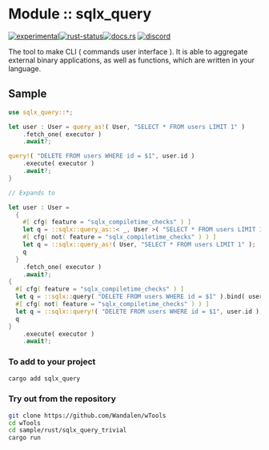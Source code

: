 <!-- {{# generate.module_header{} #}} -->

# Module :: sqlx_query
<!--{ generate.module_header.start() }-->
 [![experimental](https://raster.shields.io/static/v1?label=&message=experimental&color=orange)](https://github.com/emersion/stability-badges#experimental)[![rust-status](https://github.com/Wandalen/wTools/actions/workflows/module_sqlx_query_push.yml/badge.svg)](https://github.com/Wandalen/wTools/actions/workflows/module_sqlx_query_push.yml)[![docs.rs](https://img.shields.io/docsrs/sqlx_query?color=e3e8f0&logo=docs.rs)](https://docs.rs/sqlx_query) [![discord](https://img.shields.io/discord/872391416519737405?color=eee&logo=discord&logoColor=eee&label=ask)](https://discord.gg/m3YfbXpUUY)
<!--{ generate.module_header.end }-->

The tool to make CLI ( commands user interface ). It is able to aggregate external binary applications, as well as functions, which are written in your language.

## Sample

<!-- {{# generate.module{} #}} -->

```rust
use sqlx_query::*;

let user : User = query_as!( User, "SELECT * FROM users LIMIT 1" )
    .fetch_one( executor )
    .await?;

query!( "DELETE FROM users WHERE id = $1", user.id )
    .execute( executor )
    .await?;
}

// Expands to

let user : User =
  {
    #[ cfg( feature = "sqlx_compiletime_checks" ) ]
    let q = ::sqlx::query_as::< _, User >( "SELECT * FROM users LIMIT 1" );
    #[ cfg( not( feature = "sqlx_compiletime_checks" ) ) ]
    let q = ::sqlx::query_as!( User, "SELECT * FROM users LIMIT 1" );
    q
  }
    .fetch_one( executor )
    .await?;
{
  #[ cfg( feature = "sqlx_compiletime_checks" ) ]
  let q = ::sqlx::query( "DELETE FROM users WHERE id = $1" ).bind( user.id );
  #[ cfg( not( feature = "sqlx_compiletime_checks" ) ) ]
  let q = ::sqlx::query!( "DELETE FROM users WHERE id = $1", user.id );
  q
}
    .execute( executor )
    .await?;
```

### To add to your project

```sh
cargo add sqlx_query
```

### Try out from the repository

```sh
git clone https://github.com/Wandalen/wTools
cd wTools
cd sample/rust/sqlx_query_trivial
cargo run
```

